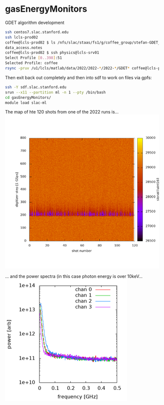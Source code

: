# gasEnergyMonitors
GDET algorithm development

```bash
ssh centos7.slac.stanford.edu
ssh lcls-prod02
coffee@lcls-prod02 $ ls /nfs/slac/staas/fs1/g/coffee_group/stefan-GDET_data/
data_access.notes
coffee@lcls-prod02 $ ssh physics@lcls-srv01
Select Profile [0..398]:51
Selected Profile: coffee
rsync -pruv /u1/lcls/matlab/data/2022/2022-*/2022-*/GDET* coffee@lcls-prod02:/nfs/slac/staas/fs1/g/coffee_group/stefan-GDET_data/
```

Then exit back out completely and then into sdf to work on files via gpfs:
```bash
ssh -Y sdf.slac.stanford.edu
srun --x11 --partition ml -n 1 --pty /bin/bash
cd gasEnergyMonitors/ 
module load slac-ml
```

The map of hte 120 shots from one of the 2022 runs is... 
![plot](./figs/GDETsforStefan.png)

... and the power spectra (in this case photon energy is over 10keV...  
![plot](./figs/freqsForStefan.png)

